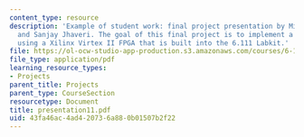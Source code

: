 ```yaml
---
content_type: resource
description: 'Example of student work: final project presentation by Michael Huhs
  and Sanjay Jhaveri. The goal of this final project is to implement a digital camera
  using a Xilinx Virtex II FPGA that is built into the 6.111 Labkit.'
file: https://ol-ocw-studio-app-production.s3.amazonaws.com/courses/6-111-introductory-digital-systems-laboratory-spring-2006/43fa46ac4ad420736a880b01507b2f22_presentation11.pdf
file_type: application/pdf
learning_resource_types:
- Projects
parent_title: Projects
parent_type: CourseSection
resourcetype: Document
title: presentation11.pdf
uid: 43fa46ac-4ad4-2073-6a88-0b01507b2f22
---
```

